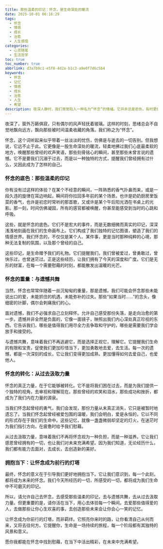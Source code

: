 ```yaml
---
title: 那些温柔的印记：怀念，是生命深处的暖流
date: 2025-10-01 06:16:29
tags:
  - 怀念
  - 情感
  - 成长
  - 治愈
  - 人生感悟
categories:
  - 心灵随笔
  - 生活哲学
toc: true
toc_number: true
abbrlink: d3a7b9c1-e5f8-4d2a-b1c3-a9e0f7d6c5b4
keywords:
  - 怀念
  - 记忆
  - 情感
  - 成长
  - 治愈
  - 人生
  - 希望
description: 夜深人静时，我们常常陷入一种名为“怀念”的情绪。它并非总是悲伤，有时更像一股温柔的暖流，轻抚着我们内心深处那些珍贵的印记。这篇文章将带你一同探索怀念的复杂与美好，如何从那些温柔的过往中汲取力量，让它成为我们前行的灯塔，而非羁绊。
---
```


夜深了，窗外万籁俱寂，只有偶尔的风声轻抚着玻璃。这样的时刻，思绪总会不自觉地飘向远方，飘向那些被时间温柔收藏的角落。我们称之为“怀念”。

怀念，这个词听起来似乎带着一丝淡淡的忧伤，仿佛是与逝去的一切告别。但我想说，它远不止于此。它更像是一股生命深处的暖流，轻柔地拂过我们心底最柔软的地方，唤醒那些曾经的欢声笑语，那些刻骨铭心的瞬间，甚至那些未曾言说的遗憾。它不是要我们沉溺于过去，而是以一种独特的方式，提醒我们曾经拥有过什么，又因此成为了怎样的自己。

### 怀念的底色：那些温柔的印记

你有没有过这样的体验？在某个不经意的瞬间，一阵熟悉的香气扑鼻而来，或是一段久违的旋律在耳边响起，瞬间将你拉回多年前的某个场景。也许是奶奶厨房里饭菜的香气，也许是初恋时常听的那首歌，又或许是某个午后阳光洒在书桌上的光影。那一刻，时间仿佛凝固，所有的感官都被唤醒，你甚至能感受到当时的心跳和呼吸。

这些，就是怀念的底色。它们不是宏大的事件，而是无数细微而真实的印记，深深浅浅地刻画在我们的生命画布上。它们构成了我们独特的记忆图谱，塑造了我们的情感世界。我们怀念的，不仅仅是某个人、某件事，更是当时那种纯粹的心境，那种无法复制的氛围，以及那个曾经的自己。

这些印记，是生命赠予我们的礼物。它们提醒我们，我们曾被爱过，曾勇敢过，曾快乐过，也曾迷茫过。正是这些经历，让我们拥有了今天的深度和广度。它们是无形的财富，在每一个需要慰藉的时刻，都能散发出温暖的光芒。

### 怀念的重量：与遗憾共舞

当然，怀念也常常伴随着一丝沉甸甸的重量，那是遗憾。我们可能会怀念那些未能说出口的爱，未能抓住的机遇，未能弥补的过失。那些“如果当时……”的念头，像细密的针脚，偶尔会刺痛我们的心。

面对遗憾，我们不必强求自己立刻释怀。允许自己感受那份失落，是走向治愈的第一步。遗憾并非全然是负面的，它像一面镜子，映照出我们内心深处真正珍视的东西。它告诉我们，哪些是值得我们用尽全力去争取和守护的，哪些是需要我们学会放手和接受的。

与遗憾共舞，意味着我们不再逃避它，而是选择正视它，理解它。它提醒我们生命的有限和宝贵，促使我们更加珍惜当下，更加勇敢地去爱，去生活。每一次的遗憾，都是一次深刻的成长，它让我们变得更加成熟，更加懂得如何去爱自己，也爱他人。

### 怀念的转化：从过去汲取力量

怀念的真正力量，在于它能够被转化。它不是将我们困在过去，而是为我们提供一个独特的视角，去审视和理解现在。那些曾经的欢笑和泪水，那些成功和挫折，都成为了我们内在力量的源泉。

当我们怀念起曾经的勇气，我们会发现，那份力量从未真正消失，它只是被暂时地遗忘了。当我们怀念起曾经被爱包围的温暖，我们会明白，爱是永恒的，它以不同的形式存在于我们的生命中。这些记忆，就像一盏盏微弱却坚定的灯火，在迷茫时为我们指引方向，在疲惫时给予我们慰藉。

从过去汲取力量，意味着我们不再将怀念视为一种负担，而是一种滋养。它让我们感恩曾经拥有的一切，也让我们对未来充满希望。因为我们知道，无论经历什么，我们都有能力去面对，去成长，去创造新的美好。

### 拥抱当下：让怀念成为前行的灯塔

最终，怀念的意义在于引导我们更好地拥抱当下。它让我们意识到，每一个此刻，都将成为未来的怀念。我们今天所经历的一切，所感受的一切，都将成为我们生命中不可磨灭的印记。

所以，请允许自己去怀念，去感受那些温柔的印记，去与遗憾共舞，去从过去汲取力量。但更重要的是，请你活在当下，用心去体验每一个瞬间。去爱那些值得爱的人，去做那些让你心生欢喜的事，去创造那些未来会让你会心一笑的记忆。

让怀念成为你前行的灯塔，而非羁绊。它照亮你来时的路，让你看清自己从何而来，又将去往何方。它提醒你，生命是一场持续的旅程，每一个阶段都有其独特的风景和意义。

愿你我都能在怀念中找到慰藉，在当下中活出精彩，在未来中充满希望。